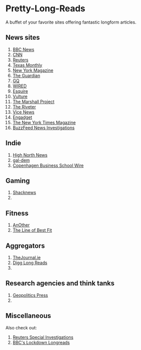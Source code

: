 # Pretty-Long-Reads
A buffet of your favorite sites offering fantastic longform articles.

## News sites
1. [BBC News](https://www.bbc.com/news/the_reporters)
2. [CNN](https://www.cnn.com/specials/cnn-longform)
3. [Reuters](https://news.trust.org/in-focus)
4. [Texas Monthly](https://www.texasmonthly.com/tag/longreads)
5. [New York Magazine](https://nymag.com/tags/one-great-story)
6. [The Guardian](https://www.theguardian.com/news/series/the-long-read)
7. [GQ](https://www.gq.com/about/long-reads)
8. [WIRED](https://www.wired.com/tag/longreads/)
9. [Esquire](https://www.esquire.com/uk/long-reads/)
10. [Vulture](https://www.vulture.com/news/feature/)
11. [The Marshall Project](https://www.themarshallproject.org/tag/longread)
12. [The Riveter](https://www.therivetermagazine.com/tag/longread/)
13. [Vice News](https://www.vice.com/en/topic/longread)
14. [Engadget](https://www.engadget.com/tag/longread/)
15. [The New York Times Magazine](https://www.nytimes.com/section/magazine)
16. [BuzzFeed News Investigations](https://www.buzzfeednews.com/investigations)

## Indie
1. [High North News](https://www.highnorthnews.com/en/longread)
2. [gal-dem](https://gal-dem.com/tag/longread/)
3. [Copenhagen Business School Wire](https://cbswire.dk/category/longread/)

## Gaming
1. [Shacknews](https://www.shacknews.com/topic/longread)
2. 

## Fitness
1. [AnOther](https://www.anothermag.com/longread)
2. [The Line of Best Fit](https://www.thelineofbestfit.com/features/longread)

## Aggregators
1. [TheJournal.ie](https://www.thejournal.ie/evening-sitdown/news/)
2. [Digg Long Reads](https://digg.com/longreads)
3. 

## Research agencies and think tanks
1. [Geopolitics Press](https://geopolitics.press/category/longread/)
2. 

## Miscellaneous
Also check out:
1. [Reuters Special Investigations](https://www.reuters.com/investigates/section/homepage)
2. [BBC's Lockdown Longreads](https://www.bbc.com/future/columns/lockdown-longreads/)

